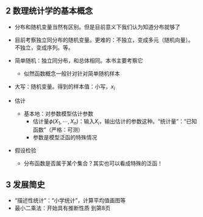 ## 2 数理统计学的基本概念
- 分布和随机变量当然有区别。但是目前意义下我们认为知道分布就够了
- 目前考察独立同分布的随机变量。更难的：不独立，变成多元（随机向量）。不独立，变成序列。等。
- 简单随机：独立同分布，和总体相同。本书主要考察它
  - 似然函数概念一般针对针对简单随机样本
- 大写：随机变量。得到的样本值：小写，$x_i$

- 估计
  - 基本地：对参数模型估计参数
    - 估计量$\phi(X_1,\cdots, X_n)$：输入$X_i$，输出估计的参数这种。“统计量”：“已知函数”（严格：可测）
    - 参数是模型泛函的特殊情况
- 假设检验
  - 分布函数是否属于某个集合？其实也可以看成特殊的泛函！
## 3 发展简史
- “描述性统计”：“小学统计”，计算平均值画图等
- 最小二乘法：开始具有推断性质
到第8页
